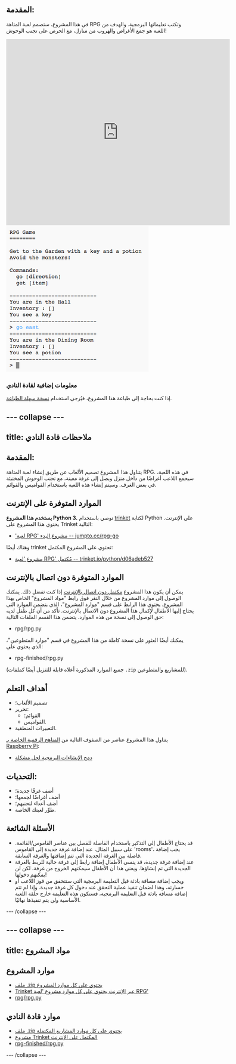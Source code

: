 ## المقدمة: 

في هذا المشروع، ستصمم لعبة المتاهة RPG وتكتب تعليماتها البرمجية. والهدف من اللعبة هو جمع الأغراض والهروب من منازل، مع الحرص على تجنب الوحوش!

<div class="trinket">
  <iframe src="https://trinket.io/embed/python/d06adeb527?outputOnly=true&start=result" width="600" height="500" frameborder="0" marginwidth="0" marginheight="0" allowfullscreen>
  </iframe>
  <img src="images/rpg-finished.png">
</div>

### معلومات إضافية لقادة النادي

إذا كنت بحاجة إلى طباعة هذا المشروع، فيُرجى استخدام [نسخة سهلة الطباعة](https://projects.raspberrypi.org/en/projects/rpg/print).


--- collapse ---
---
title: ملاحظات قادة النادي
---


## المقدمة:
يتناول هذا المشروع تصميم الألعاب عن طريق إنشاء لعبة المتاهة RPG. في هذه اللعبة، سيجمع اللاعب أغراضًا من داخل منزل ويصل إلى غرفة معينة، مع تجنب الوحوش المختبئة في بعض الغرف. وسيتم إنشاء هذه اللعبة باستخدام القواميس والقوائم.

## الموارد المتوفرة على الإنترنت

__يستخدم هذا المشروع Python 3.__ نوصي باستخدام [trinket](https://trinket.io/) لكتابة Python على الإنترنت. يحتوي هذا المشروع على Trinket التالية:

+ ['لعبة RPG' مشروع البدء -- jumpto.cc/rpg-go](http://jumpto.cc/rpg-go)

وهناك أيضًا trinket تحتوي على المشروع المكتمل:

+ [مشروع 'لعبة RPG' مُكتمل -- trinket.io/python/d06adeb527](https://trinket.io/python/d06adeb527)

## الموارد المتوفرة دون اتصال بالإنترنت
يمكن أن يكون هذا المشروع [مكتمل دون اتصال بالإنترنت](https://www.codeclubprojects.org/en-GB/resources/python-working-offline/) إذا كنت تفضل ذلك. يمكنك الوصول إلى موارد المشروع من خلال النقر فوق رابط "مواد المشروع" الخاص بهذا المشروع. يحتوي هذا الرابط على قسم "موارد المشروع"، الذي يتضمن الموارد التي يحتاج إليها الأطفال لإكمال هذا المشروع دون الاتصال بالإنترنت. تأكد من أن كل طفل لديه حق الوصول إلى نسخة من هذه الموارد. يتضمن هذا القسم الملفات التالية:

+ rpg/rpg.py

يمكنك أيضًا العثور على نسخة كاملة من هذا المشروع في قسم "موارد المتطوعين"، الذي يحتوي على:

+ rpg-finished/rpg.py

(جميع الموارد المذكورة أعلاه قابلة للتنزيل أيضًا كملفات `.zip` للمشاريع والمتطوعين).

## أهداف التعلم
+ تصميم الألعاب؛
+ تحرير:
	+ القوائم؛
	+ القواميس.
+ التعبيرات المنطقية.

يتناول هذا المشروع عناصر من الصفوف التالية من [المناهج الرقمية الخاصة بـ Raspberry Pi](http://rpf.io/curriculum):

+ [دمج الإنشاءات البرمجية لحل مشكلة](https://www.raspberrypi.org/curriculum/programming/builder)

## التحديات:
+ أضف غرفًا جديدة؛
+ أضف أغراضًا لجمعها؛
+ أضف أعداء لتجنبهم؛
+ طوِّر لعبتك الخاصة.

## الأسئلة الشائعة
+ قد يحتاج الأطفال إلى التذكير باستخدام الفاصلة للفصل بين عناصر القاموس/القائمة. على سبيل المثال، عند إضافة غرفة جديدة إلى القاموس 'rooms'، يجب إضافة فاصلة بين الغرفة الجديدة التي تتم إضافتها والغرفة السابقة.
+ عند إضافة غرفة جديدة، قد ينسى الأطفال إضافة رابط إلى غرفة حالية للربط بالغرفة الجديدة التي تم إنشاؤها. ويعني هذا أن الأطفال سيمكنهم الخروج من غرفة، لكن لن يمكنهم دخولها!
+ ويجب إضافة مسافة بادئة قبل التعليمة البرمجية التي ستتحقق من فوز اللاعب أو خسارته، وهذا لضمان تنفيذ عملية التحقق عند دخول كل غرفة جديدة. وإذا لم تتم إضافة مسافة بادئة قبل التعليمة البرمجية، فستكون هذه التعليمة خارج حلقة اللعبة الأساسية ولن يتم تنفيذها نهائيًا.



--- /collapse ---


--- collapse ---
---
title: مواد المشروع
---
## موارد المشروع
* [ملف .zip يحتوي على كل موارد المشروع](resources/rpg-project-resources.zip)
* [Trinket عبر الإنترنت يحتوي على كل موارد مشروع 'لعبة RPG'](http://jumpto.cc/rpg-go)
* [rpg/rpg.py](resources/rpg-rpg.py)

## موارد قادة النادي
* [ملف .zip يحتوي على كل موارد المشاريع المكتملة](resources/rpg-volunteer-resources.zip)
* [مشروع Trinket المكتمل على الإنترنت](https://trinket.io/python/d06adeb527)
* [rpg-finished/rpg.py](resources/rpg-finished-rpg.py)

--- /collapse ---
